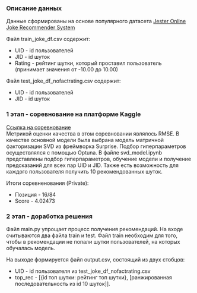 ### Описание данных
Данные сформированы на основе популярного датасета [Jester Online Joke Recommender System](https://goldberg.berkeley.edu/jester-data/)  

Файл train_joke_df.csv содержит:
- UID - id пользователей
- JID - id шуток
- Rating - рейтинг шутки, который проставил пользователь   
(принимает значения от -10.00 до 10.00)

Файл test_joke_df_nofactrating.csv содержит:
- UID - id пользователей
- JID - id шуток

### 1 этап - соревнование на платформе Kaggle

[Ссылка на соревнование](https://www.kaggle.com/competitions/recsys-in-practice/overview)  
Метрикой оценки качества в этом соревновании являлось RMSE. В качестве основной модели была выбрана модель матричной факторизации SVD из фреймворка Surprise. Подбор гиперпараметров осуществлялся с помощью Optuna. В файле svd_model.ipynb представлены подбор гиперпараметров, обучение модели и получение предсказаний для всех пар UID и JID. Также есть возможность для каждого пользователя получить 10 рекомендованных шуток.  

Итоги соревненования (Private):   
- Позиция - 16/84  
- Score - 4.02473  

### 2 этап - доработка решения

Файл main.py упрощает процесс получения рекомендаций. На входе считываются два файла train и test. Файл train необходим для того, чтобы в рекомендации не попали шутки пользователей, на которых обучалась модель.  

На выходе формируется файл output.csv, состоящий из двух стобцов:       
- UID - id пользователя из test_joke_df_nofactrating.csv   
- top_rec - [{id топ шутки: рейтинг топ шутки}, [ранжированная последовательность из id 10 шуток]].




